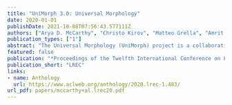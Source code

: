 ```yaml
---
title: "UniMorph 3.0: Universal Morphology"
date: 2020-01-01
publishDate: 2021-10-08T07:56:43.577111Z
authors: ["Arya D. McCarthy", "Christo Kirov", "Matteo Grella", "Amrit Nidhi", "Patrick Xia", "Kyle Gorman", "Ekaterina Vylomova", "Sabrina J. Mielke", "Garrett Nicolai", "Miikka Silfverberg", "Timofey Arkhangelskiy", "Nataly Krizhanovsky", "Andrew Krizhanovsky", "Elena Klyachko", "Alexey Sorokin", "John Mansfield", "Valts Ernštreits", "Yuval Pinter", "Cassandra L. Jacobs", "Ryan Cotterell", "Mans Hulden", "David Yarowsky"]
publication_types: ["1"]
abstract: "The Universal Morphology (UniMorph) project is a collaborative effort providing broad-coverage instantiated normalized morphological paradigms for hundreds of diverse world languages. The project comprises two major thrusts: a language-independent feature schema for rich morphological annotation and a type-level resource of annotated data in diverse languages realizing that schema. We have implemented several improvements to the extraction pipeline which creates most of our data, so that it is both more complete and more correct. We have added 66 new languages, as well as new parts of speech for 12 languages. We have also amended the schema in several ways. Finally, we present three new community tools: two to validate data for resource creators, and one to make morphological data available from the command line. UniMorph is based at the Center for Language and Speech Processing (CLSP) at Johns Hopkins University in Baltimore, Maryland. This paper details advances made to the schema, tooling, and dissemination of project resources since the UniMorph 2.0 release described at LREC 2018."
featured: false
publication: "*Proceedings of the Twelfth International Conference on Language Resources and Evaluation*"
publication_short: "LREC"
links:
- name: Anthology
  url: https://www.aclweb.org/anthology/2020.lrec-1.483/
url_pdf: papers/mccarthy+al.lrec20.pdf
---
```


